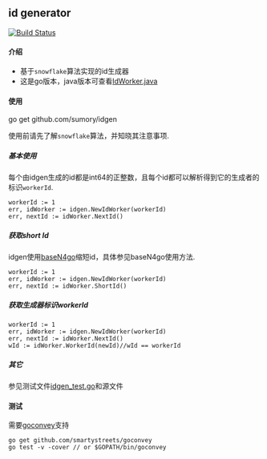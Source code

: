 ## id generator

[![Build Status](https://travis-ci.org/sumory/idgen.svg?branch=master)](https://travis-ci.org/sumory/idgen)

#### 介绍

 - 基于`snowflake`算法实现的id生成器
 - 这是go版本，java版本可查看[IdWorker.java](https://github.com/sumory/uc/blob/master/src/com/sumory/uc/id/IdWorker.java)




#### 使用

go get github.com/sumory/idgen

使用前请先了解`snowflake`算法，并知晓其注意事项.


##### 基本使用

每个由idgen生成的id都是int64的正整数，且每个id都可以解析得到它的生成者的标识`workerId`.

```
workerId := 1
err, idWorker := idgen.NewIdWorker(workerId)
err, nextId := idWorker.NextId()
```

##### 获取short Id

idgen使用[baseN4go](https://github.com/sumory/baseN4go)缩短id，具体参见baseN4go使用方法.

```
workerId := 1
err, idWorker := idgen.NewIdWorker(workerId)
err, nextId := idWorker.ShortId()
```

##### 获取生成器标识workerId

```
workerId := 1
err, idWorker := idgen.NewIdWorker(workerId)
err, nextId := idWorker.NextId()
wId := idWorker.WorkerId(newId)//wId == workerId
```

##### 其它
参见测试文件[idgen_test.go](./idgen_test.go)和源文件




#### 测试

需要[goconvey](https://github.com/smartystreets/goconvey)支持

```
go get github.com/smartystreets/goconvey
go test -v -cover // or $GOPATH/bin/goconvey
```

